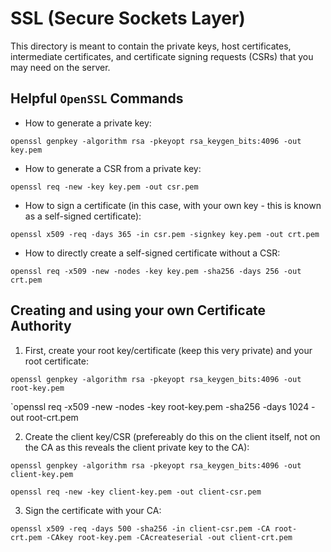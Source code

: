 # SSL (Secure Sockets Layer)

This directory is meant to contain the private keys, host certificates, intermediate certificates, and certificate signing requests (CSRs) that you may need on the server.

## Helpful `OpenSSL` Commands

 - How to generate a private key:

`openssl genpkey -algorithm rsa -pkeyopt rsa_keygen_bits:4096 -out key.pem`

 - How to generate a CSR from a private key:

`openssl req -new -key key.pem -out csr.pem`

 - How to sign a certificate (in this case, with your own key - this is known as a self-signed certificate):

`openssl x509 -req -days 365 -in csr.pem -signkey key.pem -out crt.pem`

 - How to directly create a self-signed certificate without a CSR:
 
`openssl req -x509 -new -nodes -key key.pem -sha256 -days 256 -out crt.pem`

## Creating and using your own Certificate Authority

 1. First, create your root key/certificate (keep this very private) and your root certificate:

`openssl genpkey -algorithm rsa -pkeyopt rsa_keygen_bits:4096 -out root-key.pem`

`openssl req -x509 -new -nodes -key root-key.pem -sha256 -days 1024 -out root-crt.pem

 2. Create the client key/CSR (prefereably do this on the client itself, not on the CA as this reveals the client private key to the CA):

`openssl genpkey -algorithm rsa -pkeyopt rsa_keygen_bits:4096 -out client-key.pem`

`openssl req -new -key client-key.pem -out client-csr.pem`

 3. Sign the certificate with your CA:

`openssl x509 -req -days 500 -sha256 -in client-csr.pem -CA root-crt.pem -CAkey root-key.pem -CAcreateserial -out client-crt.pem`
